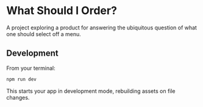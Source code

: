 # What Should I Order?

A project exploring a product for answering the ubiquitous question of what one should select off a menu.

## Development

From your terminal:

```sh
npm run dev
```

This starts your app in development mode, rebuilding assets on file changes.

